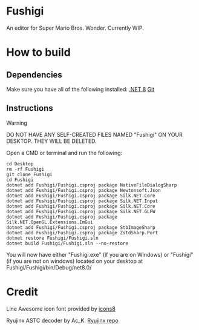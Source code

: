 # Fushigi
An editor for Super Mario Bros. Wonder. Currently WIP.

# How to build
## Dependencies
Make sure you have all of the following installed:
[.NET 8](https://dotnet.microsoft.com/en-us/download/dotnet/8.0)
[Git](https://git-scm.com/downloads)

## Instructions
> [!WARNING]  
> DO NOT HAVE ANY SELF-CREATED FILES NAMED "Fushigi" ON YOUR DESKTOP. THEY WILL BE DELETED.

Open a CMD or terminal and run the following:
```
cd Desktop
rm -rf Fushigi
git clone Fushigi
cd Fushigi
dotnet add Fushigi/Fushigi.csproj package NativeFileDialogSharp
dotnet add Fushigi/Fushigi.csproj package Newtonsoft.Json 
dotnet add Fushigi/Fushigi.csproj package Silk.NET.Core
dotnet add Fushigi/Fushigi.csproj package Silk.NET.Input
dotnet add Fushigi/Fushigi.csproj package Silk.NET.Core
dotnet add Fushigi/Fushigi.csproj package Silk.NET.GLFW
dotnet add Fushigi/Fushigi.csproj package Silk.NET.OpenGL.Extensions.ImGui
dotnet add Fushigi/Fushigi.csproj package StbImageSharp 
dotnet add Fushigi/Fushigi.csproj package ZstdSharp.Port
dotnet restore Fushigi/Fushigi.sln
dotnet build Fushigi/Fushigi.sln --no-restore
```

You will now have either "Fushigi.exe" (if you are on Windows) or "Fushigi" (if you are not on windows) located on your desktop at Fushigi/Fushigi/bin/Debug/net8.0/

# Credit
Line Awesome icon font provided by [icons8](https://icons8.com/line-awesome)

Ryujinx ASTC decoder by Ac_K. [Ryujinx repo](https://github.com/Ryujinx/Ryujinx)
